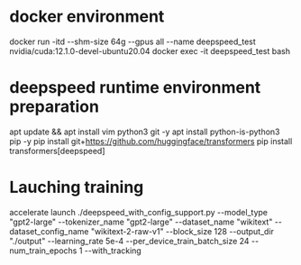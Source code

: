 # docker environment
docker run -itd --shm-size 64g --gpus all --name deepspeed_test nvidia/cuda:12.1.0-devel-ubuntu20.04
docker exec -it deepspeed_test bash

# deepspeed runtime environment preparation
apt update && apt install vim python3 git -y
apt install python-is-python3 pip -y
pip install git+https://github.com/huggingface/transformers
pip install transformers[deepspeed]

# Lauching training
accelerate launch ./deepspeed_with_config_support.py --model_type "gpt2-large" --tokenizer_name "gpt2-large" --dataset_name "wikitext" --dataset_config_name "wikitext-2-raw-v1" --block_size 128 --output_dir "./output" --learning_rate 5e-4 --per_device_train_batch_size 24 --num_train_epochs 1 --with_tracking
